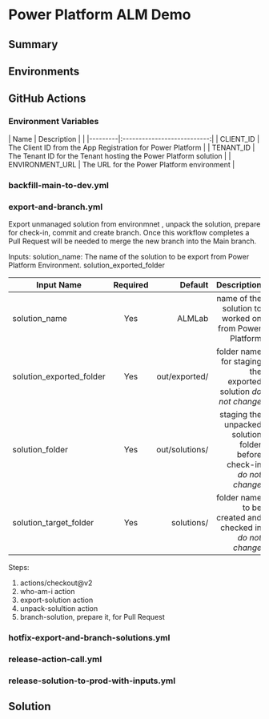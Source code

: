 # Power Platform ALM Demo

## Summary

## Environments

## GitHub Actions

### Environment Variables

| Name    | Description                 |    |
|---------|:---------------------------:|
| CLIENT_ID | The Client ID from the App Registration for Power Platform |
| TENANT_ID | The Tenant ID for the Tenant hosting the Power Platform solution |
| ENVIRONMENT_URL | The URL for the Power Platform environment |

### backfill-main-to-dev.yml

### export-and-branch.yml
Export unmanaged solution from environmnet , unpack the solution, prepare for check-in, commit and create branch.
Once this workflow completes a Pull Request will be needed to merge the new branch into the Main branch.

Inputs:
solution_name: The name of the solution to be export from Power Platform Environment.
solution_exported_folder

| Input Name    | Required | Default    | Description                    |
|---------------|:--------:|-----------:|-------------------------------:|
| solution_name | Yes      | ALMLab     | name of the solution to worked on from Power Platform |
| solution_exported_folder | Yes      | out/exported/     | folder name for staging the exported solution *do not change* |
| solution_folder | Yes | out/solutions/ | staging the unpacked solution folder before check-in *do not change* |
| solution_target_folder | Yes | solutions/ | folder name to be created and checked in *do not change*|

Steps:
1. actions/checkout@v2
2. who-am-i action
3. export-solution action
4. unpack-solultion action
5. branch-solution, prepare it, for Pull Request


### hotfix-export-and-branch-solutions.yml

### release-action-call.yml

### release-solution-to-prod-with-inputs.yml

## Solution



